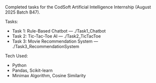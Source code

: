 Completed tasks for the CodSoft Artificial Intelligence Internship (August 2025 Batch B47).

Tasks:
- Task 1: Rule-Based Chatbot — ./Task1_Chatbot
- Task 2: Tic-Tac-Toe AI — ./Task2_TicTacToe
- Task 3: Movie Recommendation System — ./Task3_RecommendationSystem

Tech Used:
- Python
- Pandas, Scikit-learn
- Minimax Algorithm, Cosine Similarity
